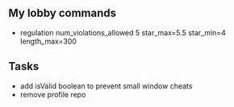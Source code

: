 ## My lobby commands

- regulation num_violations_allowed 5 star_max=5.5 star_min=4 length_max=300

## Tasks

- add isValid boolean to prevent small window cheats
- remove profile repo

